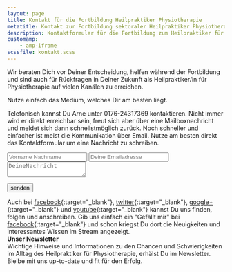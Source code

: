 ```yaml
---
layout: page
title: Kontakt für die Fortbildung Heilpraktiker Physiotherapie
metatitle: Kontakt zur Fortbildung sektoraler Heilpraktiker Physiotherapie
description: Kontaktformular für die Fortbildung zum Heilpraktiker für Physiotherapie
customamp:
    - amp-iframe
scssfile: kontakt.scss
---
```


Wir beraten Dich vor Deiner Entscheidung, helfen während der Fortbildung und sind auch für Rückfragen in Deiner Zukunft als Heilpraktiker/in für Physiotherapie auf vielen Kanälen zu erreichen.

Nutze einfach das Medium, welches Dir am besten liegt.

Telefonisch kannst Du Arne unter 0176-24317369 kontaktieren. Nicht immer wird er direkt erreichbar sein, freut sich aber über eine Mailboxnachricht und meldet sich dann schnellstmöglich zurück.
Noch schneller und einfacher ist meist die Kommunikation über Email.
Nutze am besten direkt das Kontaktformular um eine Nachricht zu schreiben.
<form method="POST" action="https://formspree.io/arne.broedel@gmail.com">
   <input name="Name" placeholder="Vorname Nachname" type="text">
  <input name="email" placeholder="Deine Emailadresse" type="email">
  <textarea name="Nachricht" placeholder="DeineNachricht"></textarea>
  <input type="hidden" name="_next" value="https://heilpraktiker-physiotherapie.com" />
  <input type="hidden" name="_subject" value="Deine Nachricht an heilpraktiker-physiotherapie.com" />
  <input type="hidden" name="_language" value="de" />

  <button type="submit">senden</button>
</form>

Auch bei [facebook]({{site.facebook_url}}){:target="_blank"}, [twitter]({{site.twitter_url}}){:target="_blank"}, [google+]({{site.googleplus_url}}){:target="_blank"} und [youtube]({{site.youtube_url}}){:target="_blank"} kannst Du uns finden, folgen und anschreiben.
Gib uns einfach ein "Gefällt mir" bei [facebook]({{site.facebook_url}}){:target="_blank"} und schon kriegst Du dort die Neuigkeiten und interessantes Wissen im Stream angezeigt.
<br/>
<strong>Unser Newsletter</strong> <br/>
Wichtige Hinweise und Informationen zu den Chancen und Schwierigkeiten im Alltag des Heilpraktiker für Physiotherapie, erhälst Du im Newsletter. <br/>
Bleibe mit uns up-to-date und fit für den Erfolg. <br/>
<amp-iframe id="newsletterform" src="https://arnold85.github.io/websiteassets/mailchimpform/newslettersignup.html" width="500" height="363" layout="responsive" sandbox="allow-forms allow-scripts"><amp-img layout="fill" src="/assets/images/KontaktPlaceholder.jpg" placeholder></amp-img></amp-iframe>
 








